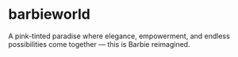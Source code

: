 # barbieworld
A pink-tinted paradise where elegance, empowerment, and endless possibilities come together — this is Barbie reimagined.
